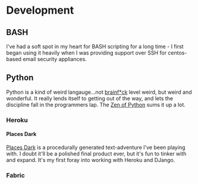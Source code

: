 # <i class="fa fa-desktop"></i> Development #

## BASH
I've had a soft spot in my heart for BASH scripting for a long time - I first began using it heavily when I was providing support over SSH for centos-based email security appliances.
## Python
Python is a kind of weird langauge...not [brainf\*ck](https://en.wikipedia.org/wiki/Brainfuck) level weird, but weird and wonderful. It really lends itself to getting out of the way, and lets the discipline fall in the programmers lap. The [Zen of Python](https://www.python.org/dev/peps/pep-0020/) sums it up a lot.
### Heroku
#### Places Dark
[Places Dark](https://places-dark.herokuapp.com/) is a procedurally generated text-adventure I've been playing with. I doubt it'll be a polished final product ever, but it's fun to tinker with and expand. It's my first foray into working with Heroku and DJango.

### Fabric



